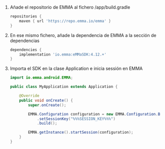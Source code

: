 1. Añade el repositorio de EMMA al fichero /app/build.gradle

   ```groovy
   repositories {
       maven { url 'https://repo.emma.io/emma' }
   }
   ```

2. En ese mismo fichero, añade la dependencia de EMMA a la sección de dependencias

   ```groovy
   dependencies {
       implementation 'io.emma:eMMaSDK:4.12.+'
   }
   ```

3. Importa el SDK en la clase Application e inicia sessión en EMMA

   ```java
   import io.emma.android.EMMA;

   public class MyApplication extends Application {

       @Override
       public void onCreate() {
           super.onCreate();

           EMMA.Configuration configuration = new EMMA.Configuration.Builder(this)
               .setSessionKey("%%%SESSION_KEY%%%")
               .build();

           EMMA.getInstance().startSession(configuration);
       }
   }
   ```
